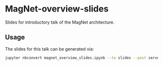 # MagNet-overview-slides

Slides for introductory talk of the MagNet architecture.

## Usage

The slides for this talk can be generated via:

```bash
jupyter nbconvert magnet_overview_slides.ipynb --to slides --post serve --template output_toggle.tpl
```
